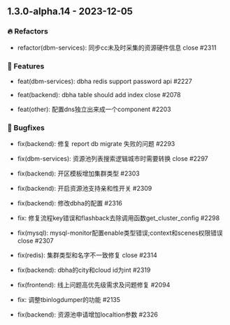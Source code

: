 ## 1.3.0-alpha.14 - 2023-12-05

### 🔥 Refactors

- refactor(dbm-services): 同步cc未及时采集的资源硬件信息 close #2311


### 🚀 Features

- feat(dbm-services): dbha redis support password api #2227

- feat(backend): dbha table should add index close #2078

- feat(other): 配置dns独立出来成一个component #2203


### 🐛 Bugfixes

- fix(backend): 修复 report db migrate 失败的问题 #2293

- fix(dbm-services): 资源池列表搜索逻辑城市时需要转换 close #2297

- fix(backend): 开区模板增加集群类型 #2303

- fix(backend): 开启资源池支持亲和性开关 #2309

- fix(backend): 修改dbha的配置 #2316

- fix: 修复流程key错误和flashback去除调用函数get_cluster_config #2298

- fix(mysql): mysql-monitor配置enable类型错误;context和scenes权限错误 close #2307

- fix(redis): 集群类型和名字不一致修复 close #2314

- fix(backend): dbha的city和cloud id为int #2319

- fix(frontend): 线上问题高优先级需求及问题修复 #2094

- fix: 调整tbinlogdumper的功能 #2135

- fix(backend): 资源池申请增加localtion参数 #2326
